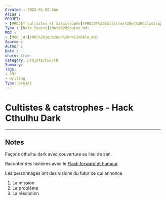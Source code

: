 ```yaml
---
Created : 2022-01-02-Sun
Alias :
PROJET: 
- [PROJET Cultistes et Catastrophe](PROJET%20Cultistes%20et%20Catastrophe.md)
Type : [Note Source](Note%20Source.md)
MOC : 
- [MOC jdr](MOC%20jeu%20de%20r%C3%B4le.md)
Source :
Author :
Date :
share: true 
category: projets/C&C/CD
Summary: 
Tags:
- SN/
- writing
Type: projet
---
```


# Cultistes & catstrophes - Hack Cthulhu Dark

***

## Notes

Façons cthulhu dark avec couverture au lieu de san.

Raconter des histoires avec le [Flash forward et humour](Flash%20forward%20et%20humour.md)

Les personnages ont des visions du futur ce qui annonce

1. La mission
2. Le problème
3. La résolution
